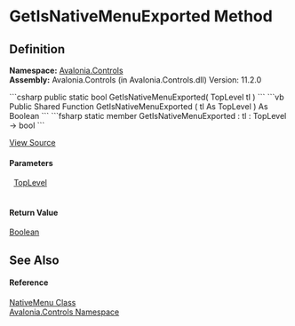# GetIsNativeMenuExported Method




## Definition
**Namespace:** <a href="N_Avalonia_Controls">Avalonia.Controls</a>  
**Assembly:** Avalonia.Controls (in Avalonia.Controls.dll) Version: 11.2.0

<Tabs groupId="api-code-preview">
<TabItem value="csharp" label="C#">
```csharp
public static bool GetIsNativeMenuExported(
	TopLevel tl
)
```
</TabItem>
<TabItem value="vb" label="VB">
```vb
Public Shared Function GetIsNativeMenuExported ( 
	tl As TopLevel
) As Boolean
```
</TabItem>
<TabItem value="fsharp" label="F#">
```fsharp
static member GetIsNativeMenuExported : 
        tl : TopLevel -> bool 
```
</TabItem>
</Tabs>



<a href="https://github.com/AvaloniaUI/Avalonia/tree/master/src/Avalonia.Controls/NativeMenu.Export.cs#L13" title="View the source code">View Source</a>



#### Parameters
<dl><dt>  <a href="T_Avalonia_Controls_TopLevel">TopLevel</a></dt><dd> </dd></dl>

#### Return Value
<a href="https://learn.microsoft.com/dotnet/api/system.boolean" target="_blank" rel="noopener noreferrer">Boolean</a>

## See Also


#### Reference
<a href="T_Avalonia_Controls_NativeMenu">NativeMenu Class</a>  
<a href="N_Avalonia_Controls">Avalonia.Controls Namespace</a>  
